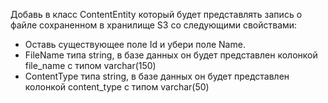 ﻿Добавь в класс ContentEntity который будет представлять запись о файле сохраненном в хранилище S3 со следующими свойствами:
* Оставь существующее поле Id и убери поле Name.
* FileName типа string, в базе данных он будет представлен колонкой file_name с типом varchar(150)
* ContentType типа string, в базе данных он будет представлен колонкой content_type с типом varchar(50)
